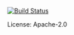 [![Build Status](https://travis-ci.org/danieleades/canister.svg?branch=master)](https://travis-ci.org/danieleades/canister)

License: Apache-2.0